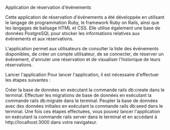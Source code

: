 Application de réservation d'événements

Cette application de réservation d'événements a été développée en utilisant le langage de programmation Ruby, le framework Ruby on Rails, ainsi que les langages de balisage HTML et CSS. Elle utilise également une base de données PostgreSQL pour stocker les informations relatives aux événements et aux réservations.

L'application permet aux utilisateurs de consulter la liste des événements disponibles, de créer un compte utilisateur, de se connecter, de réserver un événement, d'annuler une réservation et de visualiser l'historique de leurs réservations.

Lancer l'application
Pour lancer l'application, il est nécessaire d'effectuer les étapes suivantes :

Créer la base de données en exécutant la commande rails db:create dans le terminal.
Effectuer les migrations de base de données en exécutant la commande rails db:migrate dans le terminal.
Peupler la base de données avec des données initiales en exécutant la commande rails db:seed dans le terminal.
Une fois ces étapes effectuées, vous pouvez lancer l'application en exécutant la commande rails server dans le terminal et en accédant à http://localhost:3000 dans votre navigateur.

